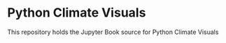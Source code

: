 # Python Climate Visuals

This repository holds the Jupyter Book source for Python Climate Visuals

